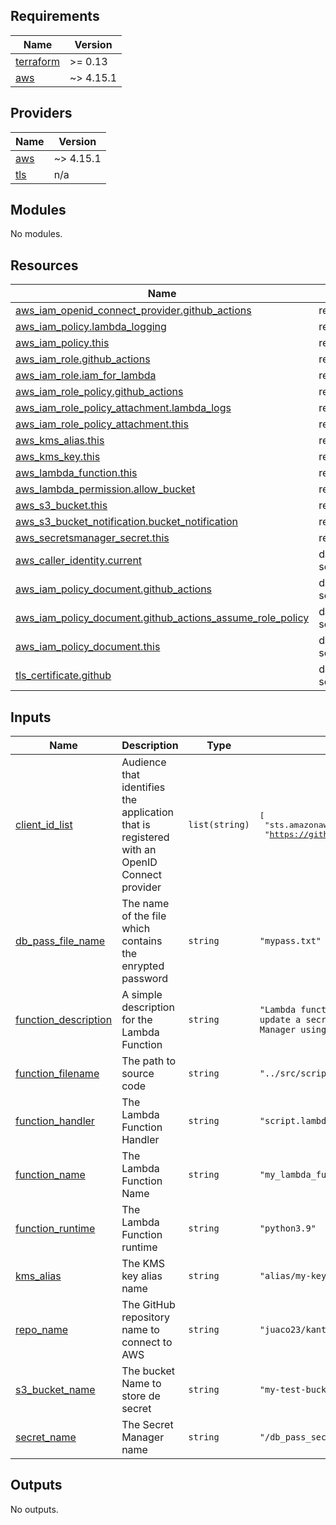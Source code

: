 <!-- BEGIN_TF_DOCS -->
## Requirements

| Name | Version |
|------|---------|
| <a name="requirement_terraform"></a> [terraform](#requirement\_terraform) | >= 0.13 |
| <a name="requirement_aws"></a> [aws](#requirement\_aws) | ~> 4.15.1 |

## Providers

| Name | Version |
|------|---------|
| <a name="provider_aws"></a> [aws](#provider\_aws) | ~> 4.15.1 |
| <a name="provider_tls"></a> [tls](#provider\_tls) | n/a |

## Modules

No modules.

## Resources

| Name | Type |
|------|------|
| [aws_iam_openid_connect_provider.github_actions](https://registry.terraform.io/providers/hashicorp/aws/latest/docs/resources/iam_openid_connect_provider) | resource |
| [aws_iam_policy.lambda_logging](https://registry.terraform.io/providers/hashicorp/aws/latest/docs/resources/iam_policy) | resource |
| [aws_iam_policy.this](https://registry.terraform.io/providers/hashicorp/aws/latest/docs/resources/iam_policy) | resource |
| [aws_iam_role.github_actions](https://registry.terraform.io/providers/hashicorp/aws/latest/docs/resources/iam_role) | resource |
| [aws_iam_role.iam_for_lambda](https://registry.terraform.io/providers/hashicorp/aws/latest/docs/resources/iam_role) | resource |
| [aws_iam_role_policy.github_actions](https://registry.terraform.io/providers/hashicorp/aws/latest/docs/resources/iam_role_policy) | resource |
| [aws_iam_role_policy_attachment.lambda_logs](https://registry.terraform.io/providers/hashicorp/aws/latest/docs/resources/iam_role_policy_attachment) | resource |
| [aws_iam_role_policy_attachment.this](https://registry.terraform.io/providers/hashicorp/aws/latest/docs/resources/iam_role_policy_attachment) | resource |
| [aws_kms_alias.this](https://registry.terraform.io/providers/hashicorp/aws/latest/docs/resources/kms_alias) | resource |
| [aws_kms_key.this](https://registry.terraform.io/providers/hashicorp/aws/latest/docs/resources/kms_key) | resource |
| [aws_lambda_function.this](https://registry.terraform.io/providers/hashicorp/aws/latest/docs/resources/lambda_function) | resource |
| [aws_lambda_permission.allow_bucket](https://registry.terraform.io/providers/hashicorp/aws/latest/docs/resources/lambda_permission) | resource |
| [aws_s3_bucket.this](https://registry.terraform.io/providers/hashicorp/aws/latest/docs/resources/s3_bucket) | resource |
| [aws_s3_bucket_notification.bucket_notification](https://registry.terraform.io/providers/hashicorp/aws/latest/docs/resources/s3_bucket_notification) | resource |
| [aws_secretsmanager_secret.this](https://registry.terraform.io/providers/hashicorp/aws/latest/docs/resources/secretsmanager_secret) | resource |
| [aws_caller_identity.current](https://registry.terraform.io/providers/hashicorp/aws/latest/docs/data-sources/caller_identity) | data source |
| [aws_iam_policy_document.github_actions](https://registry.terraform.io/providers/hashicorp/aws/latest/docs/data-sources/iam_policy_document) | data source |
| [aws_iam_policy_document.github_actions_assume_role_policy](https://registry.terraform.io/providers/hashicorp/aws/latest/docs/data-sources/iam_policy_document) | data source |
| [aws_iam_policy_document.this](https://registry.terraform.io/providers/hashicorp/aws/latest/docs/data-sources/iam_policy_document) | data source |
| [tls_certificate.github](https://registry.terraform.io/providers/hashicorp/tls/latest/docs/data-sources/certificate) | data source |

## Inputs

| Name | Description | Type | Default | Required |
|------|-------------|------|---------|:--------:|
| <a name="input_client_id_list"></a> [client\_id\_list](#input\_client\_id\_list) | Audience that identifies the application that is registered with an OpenID Connect provider | `list(string)` | <pre>[<br>  "sts.amazonaws.com",<br>  "https://github.com/juaco23"<br>]</pre> | no |
| <a name="input_db_pass_file_name"></a> [db\_pass\_file\_name](#input\_db\_pass\_file\_name) | The name of the file which contains the enrypted password | `string` | `"mypass.txt"` | no |
| <a name="input_function_description"></a> [function\_description](#input\_function\_description) | A simple description for the Lambda Function | `string` | `"Lambda function to decript and update a secret in Secret Manager using KMS key"` | no |
| <a name="input_function_filename"></a> [function\_filename](#input\_function\_filename) | The path to source code | `string` | `"../src/script.zip"` | no |
| <a name="input_function_handler"></a> [function\_handler](#input\_function\_handler) | The Lambda Function Handler | `string` | `"script.lambda_handler"` | no |
| <a name="input_function_name"></a> [function\_name](#input\_function\_name) | The Lambda Function Name | `string` | `"my_lambda_function"` | no |
| <a name="input_function_runtime"></a> [function\_runtime](#input\_function\_runtime) | The Lambda Function runtime | `string` | `"python3.9"` | no |
| <a name="input_kms_alias"></a> [kms\_alias](#input\_kms\_alias) | The KMS key alias name | `string` | `"alias/my-key"` | no |
| <a name="input_repo_name"></a> [repo\_name](#input\_repo\_name) | The GitHub repository name to connect to AWS | `string` | `"juaco23/kantox_exercise_one"` | no |
| <a name="input_s3_bucket_name"></a> [s3\_bucket\_name](#input\_s3\_bucket\_name) | The bucket Name to store de secret | `string` | `"my-test-bucket-for-this-poc"` | no |
| <a name="input_secret_name"></a> [secret\_name](#input\_secret\_name) | The Secret Manager name | `string` | `"/db_pass_secret_new"` | no |

## Outputs

No outputs.
<!-- END_TF_DOCS -->
